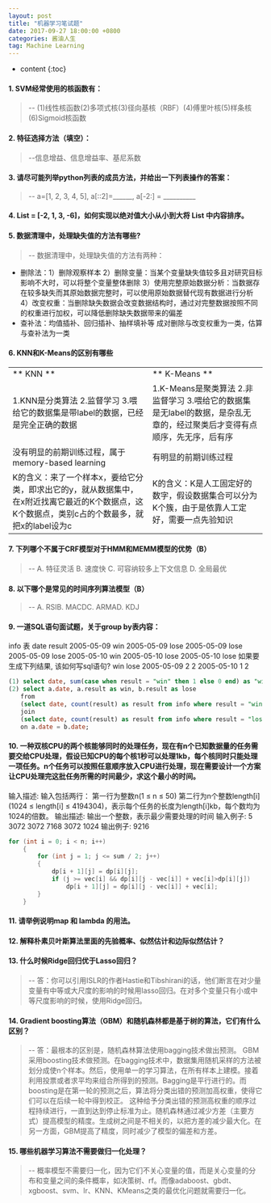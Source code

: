 ```yaml
---
layout: post
title: "机器学习笔试题"
date: 2017-09-27 18:00:00 +0800 
categories: 酱油人生
tag: Machine Learning
---
```

* content
{:toc}

#### 1.	SVM经常使用的核函数有：
>-- (1)线性核函数(2)多项式核(3)径向基核（RBF）(4)傅里叶核(5)样条核(6)Sigmoid核函数

#### 2.	特征选择方法（填空）：
>--信息增益、信息增益率、基尼系数

#### 3.	请尽可能列举python列表的成员方法，并给出一下列表操作的答案：
>-- a=[1, 2, 3, 4, 5], a[::2]=______, a[-2:] = __________

#### 4.	List = [-2, 1, 3, -6]，如何实现以绝对值大小从小到大将 List 中内容排序。

#### 5.	数据清理中，处理缺失值的方法有哪些?
>-- 数据清理中，处理缺失值的方法有两种：
+ 删除法：1）删除观察样本
       2）删除变量：当某个变量缺失值较多且对研究目标影响不大时，可以将整个变量整体删除
       3）使用完整原始数据分析：当数据存在较多缺失而其原始数据完整时，可以使用原始数据替代现有数据进行分析
       4）改变权重：当删除缺失数据会改变数据结构时，通过对完整数据按照不同的权重进行加权，可以降低删除缺失数据带来的偏差
+ 查补法：均值插补、回归插补、抽样填补等
成对删除与改变权重为一类，估算与查补法为一类

#### 6.	KNN和K-Means的区别有哪些
<table>
<tr>
  <td>** KNN **</td>
  <td>** K-Means **</td>
</tr>
<tr>
  <td>  1.KNN是分类算法 
		2.监督学习 
		3.喂给它的数据集是带label的数据，已经是完全正确的数据</td>
  <td>  1.K-Means是聚类算法 
        2.非监督学习 
        3.喂给它的数据集是无label的数据，是杂乱无章的，经过聚类后才变得有点顺序，先无序，后有序
        </td>
</tr>
<tr>
  <td> 没有明显的前期训练过程，属于memory-based learning </td>
  <td> 有明显的前期训练过程 </td>
</tr>
<tr>
  <td> K的含义：来了一个样本x，要给它分类，即求出它的y，就从数据集中，在x附近找离它最近的K个数据点，这K个数据点，类别c占的个数最多，就把x的label设为c</td>
  <td> K的含义：K是人工固定好的数字，假设数据集合可以分为K个簇，由于是依靠人工定好，需要一点先验知识 </td>
</tr>
</table>

#### 7.	下列哪个不属于CRF模型对于HMM和MEMM模型的优势（B）
>-- A. 特征灵活  B. 速度快  C. 可容纳较多上下文信息  D. 全局最优
#### 8.	以下哪个是常见的时间序列算法模型（B）
>-- A. RSIB. MACDC. ARMAD. KDJ
#### 9.	一道SQL语句面试题，关于group by表内容：
info 表
date result
2005-05-09 win
2005-05-09 lose
2005-05-09 lose
2005-05-09 lose
2005-05-10 win
2005-05-10 lose
2005-05-10 lose
如果要生成下列结果, 该如何写sql语句?
      win lose
2005-05-09 2 2
2005-05-10 1 2
``` sql
(1) select date, sum(case when result = "win" then 1 else 0 end) as "win", sum(case when result = "lose" then 1 else 0 end) as "lose" from info group by date;
(2) select a.date, a.result as win, b.result as lose
　　from
　　(select date, count(result) as result from info where result = "win" group by date) as a
　　join
　　(select date, count(result) as result from info where result = "lose" group by date) as b
　　on a.date = b.date;
```
#### 10.	一种双核CPU的两个核能够同时的处理任务，现在有n个已知数据量的任务需要交给CPU处理，假设已知CPU的每个核1秒可以处理1kb，每个核同时只能处理一项任务。n个任务可以按照任意顺序放入CPU进行处理，现在需要设计一个方案让CPU处理完这批任务所需的时间最少，求这个最小的时间。 
输入描述:
输入包括两行：
第一行为整数n(1 ≤ n ≤ 50)
第二行为n个整数length[i](1024 ≤ length[i] ≤ 4194304)，表示每个任务的长度为length[i]kb，每个数均为1024的倍数。
输出描述:
输出一个整数，表示最少需要处理的时间
输入例子:
5
3072 3072 7168 3072 1024
输出例子:
9216
``` cpp
for (int i = 0; i < n; i++) 
    {
        for (int j = 1; j <= sum / 2; j++) 
        {
            dp[i + 1][j] = dp[i][j];
            if (j >= vec[i] && dp[i][j - vec[i]] + vec[i]>dp[i][j])
                dp[i + 1][j] = dp[i][j - vec[i]] + vec[i];
        }
    }
``` 
#### 11.	请举例说明map 和 lambda 的用法。

#### 12.	解释朴素贝叶斯算法里面的先验概率、似然估计和边际似然估计？

#### 13.	什么时候Ridge回归优于Lasso回归？
>-- 答：你可以引用ISLR的作者Hastie和Tibshirani的话，他们断言在对少量变量有中等或大尺度的影响的时候用lasso回归。在对多个变量只有小或中等尺度影响的时候，使用Ridge回归。
#### 14.	Gradient boosting算法（GBM）和随机森林都是基于树的算法，它们有什么区别？
>-- 答：最根本的区别是，随机森林算法使用bagging技术做出预测。 GBM采用boosting技术做预测。在bagging技术中，数据集用随机采样的方法被划分成使n个样本。然后，使用单一的学习算法，在所有样本上建模。接着利用投票或者求平均来组合所得到的预测。Bagging是平行进行的。而boosting是在第一轮的预测之后，算法将分类出错的预测加高权重，使得它们可以在后续一轮中得到校正。
这种给予分类出错的预测高权重的顺序过程持续进行，一直到达到停止标准为止。随机森林通过减少方差（主要方式）提高模型的精度。生成树之间是不相关的，以把方差的减少最大化。在另一方面，GBM提高了精度，同时减少了模型的偏差和方差。
#### 15.	哪些机器学习算法不需要做归一化处理？
>-- 概率模型不需要归一化，因为它们不关心变量的值，而是关心变量的分布和变量之间的条件概率，如决策树、rf。而像adaboost、gbdt、xgboost、svm、lr、KNN、KMeans之类的最优化问题就需要归一化。


